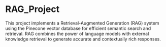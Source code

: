# RAG_Project
This project implements a Retrieval-Augmented Generation (RAG) system using the Pinecone vector database for efficient semantic search and retrieval. RAG combines the power of language models with external knowledge retrieval to generate accurate and contextually rich responses.

